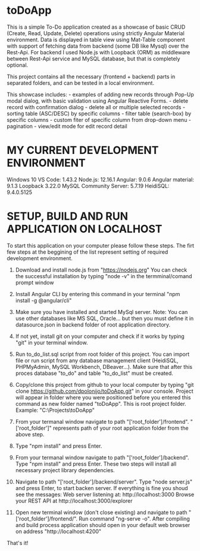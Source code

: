 # toDoApp

This is a simple To-Do application created as a showcase of basic CRUD (Create, Read, Update, Delete) operations using strictly Angular Material environment.
Data is displayed in table view using Mat-Table component with support of fetching data from backend (some DB like Mysql) over the Rest-Api.
For backend I used Node.js with Loopback (ORM) as middleware between Rest-Api service and MySQL database, but that is completely optional.  

This project contains all the necessary (frontend + backend) parts in separated folders, and can be tested in a local environment.

This showcase includes: 
	- examples of adding new records through Pop-Up modal dialog, with basic validation using Angular Reactive Forms.
	- delete record with confirmation dialog
	- delete all or multiple selected records
	- sorting table (ASC/DESC) by specific columns
	- filter table (search-box) by specific columns
	- custom fiter of specific column from drop-down menu
	- pagination
	- view/edit mode for edit record detail

# MY CURRENT DEVELOPMENT ENVIRONMENT

Windows 10
VS Code: 1.43.2
Node.js: 12.16.1
Angular: 9.0.6
Angular material: 9.1.3
Loopback 3.22.0
MySQL Community Server: 5.7.19
HeidiSQL: 9.4.0.5125


# SETUP, BUILD AND RUN APPLICATION ON LOCALHOST

To start this application on your computer please follow these steps.
The firt few steps at the beggining of the list represent setting of required development environment. 

1. Download and install node.js from "https://nodejs.org"
   You can check the successful installation by typing "node -v" in the termminal/comand prompt window

2. Install Angular CLI by entering this command in your terminal "npm install -g @angular/cli"

3. Make sure you have installed and started MySql server. Note: You can use other databases like MS SQL, Oracle... but then you must define it in datasource.json in backend folder of root application directory.  

4. If not yet, install git on your computer and check if it works by typing "git" in your terminal window.

5. Run to_do_list.sql script from root folder of this project. You can import file or run script from any database management client (HeidiSQL, PHPMyAdmin, MySQL Workbench, DBeaver...). 
   Make sure that after this proces database "to_do" and table "to_do_list" must be created.

6. Copy/clone this project from github to your local computer by typing "git clone https://github.com/dpolonijo/toDoApp.git" in your console.
   Project will appear in folder where you were positioned before you entered this command as new folder named "toDoApp". This is root project folder.
   Example: "C:\Projects\toDoApp\"

7. From your termanal window navigate to path "['root_folder']/frontend". "['root_folder']" represents path of your root application folder from the above step.

8. Type "npm install" and press Enter.

9. From your termanal window navigate to path "['root_folder']/backend". Type "npm install" and press Enter. These two steps will install all necessary project library dependencies.

10. Navigate to path "['root_folder']/backend/server". Type "node server.js" and press Enter, to start backen server. 
    If everything is fine you shoud see the messages:
	Web server listening at: http://localhost:3000
	Browse your REST API at http://localhost:3000/explorer

11. Open new terminal window (don't close existing) and navigate to path "['root_folder']/frontend/". Run command "ng-serve -o". 
	After compiling and build process application should open in your default web browser on address "http://localhost:4200"


That's it!


